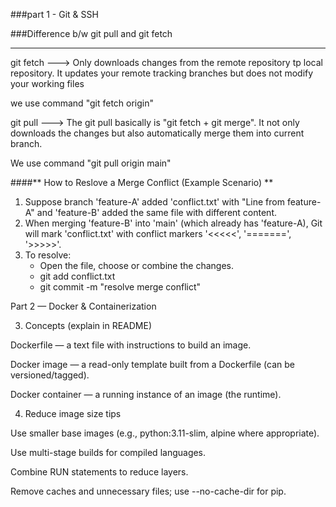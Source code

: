 ###part 1 - Git & SSH


###Difference b/w git pull and git fetch

-----------------------------------
git fetch  ---> Only downloads changes from the remote repository tp local 
                repository. It updates your remote tracking branches but does                 not modify your working files

we use command "git fetch origin"


git pull  ---> The git pull basically is  "git fetch + git merge".
               It not only downloads the changes but also automatically merge
               them into current branch.

We use command "git pull origin main"



####** How to Reslove a Merge Conflict (Example Scenario) **


1. Suppose branch 'feature-A' added 'conflict.txt' with "Line from feature-A"    and 'feature-B' added the same file with different content.
2. When merging 'feature-B' into 'main' (which already has 'feature-A), Git     will mark 'conflict.txt' with conflict markers '<<<<<', '=======', '>>>>>'.
3. To resolve:
   - Open the file, choose or combine the changes.
   - git add conflict.txt
   - git commit -m "resolve merge conflict"

Part 2 — Docker & Containerization

3) Concepts (explain in README)

Dockerfile — a text file with instructions to build an image.

Docker image — a read-only template built from a Dockerfile (can be versioned/tagged).

Docker container — a running instance of an image (the runtime).

4) Reduce image size tips

Use smaller base images (e.g., python:3.11-slim, alpine where appropriate).

Use multi-stage builds for compiled languages.

Combine RUN statements to reduce layers.

Remove caches and unnecessary files; use --no-cache-dir for pip.


